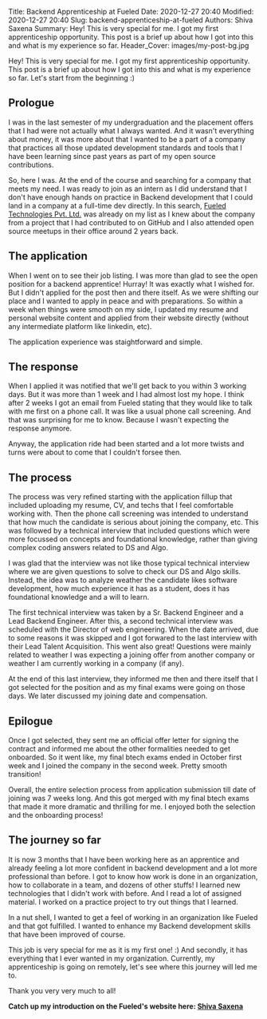 Title: Backend Apprenticeship at Fueled
Date: 2020-12-27 20:40
Modified: 2020-12-27 20:40
Slug: backend-apprenticeship-at-fueled
Authors: Shiva Saxena
Summary: Hey! This is very special for me. I got my first apprenticeship opportunity. This post is a brief up about how I got into this and what is my experience so far.
Header_Cover: images/my-post-bg.jpg

Hey! This is very special for me. I got my first apprenticeship opportunity. This post is a brief up about how I got into this and what is my experience so far. Let's start from the beginning :)

## Prologue

I was in the last semester of my undergraduation and the placement offers that I had were not actually what I always wanted. And it wasn't everything about money, it was more about that I wanted to be a part of a company that practices all those updated development standards and tools that I have been learning since past years as part of my open source contributions.

So, here I was. At the end of the course and searching for a company that meets my need. I was ready to join as an intern as I did understand that I don't have enough hands on practice in Backend development that I could land in a company at a full-time dev directly. In this search, [Fueled Technologies Pvt. Ltd.](https://fueled.com) was already on my list as I knew about the company from a project that I had contributed to on GitHub and I also attended open source meetups in their office around 2 years back.

## The application

When I went on to see their job listing. I was more than glad to see the open position for a backend apprentice! Hurray! It was exactly what I wished for. But I didn't applied for the post then and there itself. As we were shifting our place and I wanted to apply in peace and with preparations. So within a week when things were smooth on my side, I updated my resume and personal website content and applied from their website directly (without any intermediate platform like linkedin, etc).

The application experience was staightforward and simple.

## The response

When I applied it was notified that we'll get back to you within 3 working days. But it was more than 1 week and I had almost lost my hope. I think after 2 weeks I got an email from Fueled stating that they would like to talk with me first on a phone call. It was like a usual phone call screening. And that was surprising for me to know. Because I wasn't expecting the response anymore.

Anyway, the application ride had been started and a lot more twists and turns were about to come that I couldn't forsee then.

## The process

The process was very refined starting with the application fillup that included uploading my resume, CV, and techs that I feel comfortable working with. Then the phone call screening was intended to understand that how much the candidate is serious about joining the company, etc. This was followed by a technical interview that included questions which were more focussed on concepts and foundational knowledge, rather than giving complex coding answers related to DS and Algo.

I was glad that the interview was not like those typical technical interview where we are given questions to solve to check our DS and Algo skills. Instead, the idea was to analyze weather the candidate likes software development, how much experience it has as a student, does it has foundational knowledge and a will to learn.

The first technical interview was taken by a Sr. Backend Engineer and a Lead Backend Engineer. After this, a second technical interview was scheduled with the Director of web engineering. When the date arrived, due to some reasons it was skipped and I got forwared to the last interview with their Lead Talent Acquisition. This went also great! Questions were mainly related to weather I was expecting a joining offer from another company or weather I am currently working in a company (if any).

At the end of this last interview, they informed me then and there itself that I got selected for the position and as my final exams were going on those days. We later discussed my joining date and compensation.

## Epilogue

Once I got selected, they sent me an official offer letter for signing the contract and informed me about the other formalities needed to get onboarded. So it went like, my final btech exams ended in October first week and I joined the company in the second week. Pretty smooth transition!

Overall, the entire selection process from application submission till date of joining was 7 weeks long. And this got merged with my final btech exams that made it more dramatic and thrilling for me. I enjoyed both the selection and the onboarding process!

## The journey so far

It is now 3 months that I have been working here as an apprentice and already feeling a lot more confident in backend development and a lot more professional than before. I got to know how work is done in an organization, how to collaborate in a team, and dozens of other stuffs! I learned new technologies that I didn't work with before. And I read a lot of assigned material. I worked on a practice project to try out things that I learned.

In a nut shell, I wanted to get a feel of working in an organization like Fueled and that got fulfilled. I wanted to enhance my Backend development skills that have been improved of course.

This job is very special for me as it is my first one! :) And secondly, it has everything that I ever wanted in my organization. Currently, my apprenticeship is going on remotely, let's see where this journey will led me to.

Thank you very very much to all!

**Catch up my introduction on the Fueled's website here: [Shiva Saxena](https://fueled.com/team/shiva-saxena)**
